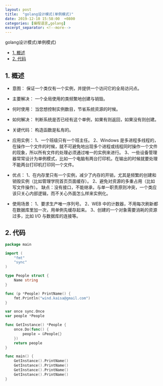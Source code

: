 ```yaml
---
layout: post
title:  "golang设计模式(单例模式)"
date: 2019-12-10 15:58:00  +0800
categories: [编程语言,golang]
excerpt_separator: <!--more-->
---
```

golang设计模式(单例模式)
<!--more-->

<!-- @import "[TOC]" {cmd="toc" depthFrom=1 depthTo=6 orderedList=false} -->

<!-- code_chunk_output -->

- [1. 概述](#1-概述)
- [2. 代码](#2-代码)

<!-- /code_chunk_output -->


## 1. 概述

* 意图：
保证一个类仅有一个实例，并提供一个访问它的全局访问点。

* 主要解决：
一个全局使用的类频繁地创建与销毁。

* 何时使用：
当您想控制实例数目，节省系统资源的时候。

* 如何解决：
判断系统是否已经有这个单例，如果有则返回，如果没有则创建。

* 关键代码：
构造函数是私有的。

* 应用实例：
1、一个班级只有一个班主任。
2、Windows 是多进程多线程的，在操作一个文件的时候，就不可避免地出现多个进程或线程同时操作一个文件的现象，所以所有文件的处理必须通过唯一的实例来进行。
3、一些设备管理器常常设计为单例模式，比如一个电脑有两台打印机，在输出的时候就要处理不能两台打印机打印同一个文件。

* 优点：
1、在内存里只有一个实例，减少了内存的开销，尤其是频繁的创建和销毁实例（比如管理学院首页页面缓存）。
2、避免对资源的多重占用（比如写文件操作）。
缺点：没有接口，不能继承，与单一职责原则冲突，一个类应该只关心内部逻辑，而不关心外面怎么样来实例化。

* 使用场景：
1、要求生产唯一序列号。
2、WEB 中的计数器，不用每次刷新都在数据库里加一次，用单例先缓存起来。
3、创建的一个对象需要消耗的资源过多，比如 I/O 与数据库的连接等。

## 2. 代码

```go
package main

import (
	"fmt"
	"sync"
)

type People struct {
	Name string
}

func (p *People) PrintName() {
	fmt.Println("wind.kaisa@gmail.com")
}

var once sync.Once
var people *People

func GetInstance() *People {
	once.Do(func() {
		people = &People{}
	})
	return people
}

func main() {
	GetInstance().PrintName()
	GetInstance().PrintName()
	GetInstance().PrintName()
	GetInstance().PrintName()
}


```